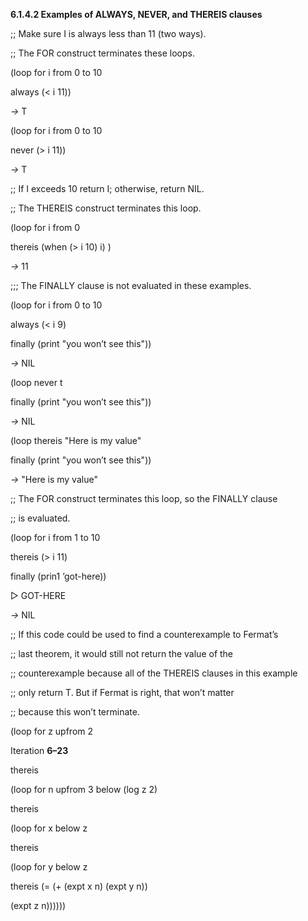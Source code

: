 **6.1.4.2 Examples of ALWAYS, NEVER, and THEREIS clauses** 

;; Make sure I is always less than 11 (two ways). 

;; The FOR construct terminates these loops. 

(loop for i from 0 to 10 

always (\< i 11)) 

*→* T 

(loop for i from 0 to 10 

never (\> i 11)) 

*→* T 

;; If I exceeds 10 return I; otherwise, return NIL. 

;; The THEREIS construct terminates this loop. 

(loop for i from 0 

thereis (when (\> i 10) i) ) 

*→* 11 

;;; The FINALLY clause is not evaluated in these examples. 

(loop for i from 0 to 10 

always (\< i 9) 

finally (print "you won’t see this")) 

*→* NIL 

(loop never t 

finally (print "you won’t see this")) 

*→* NIL 

(loop thereis "Here is my value" 

finally (print "you won’t see this")) 

*→* "Here is my value" 

;; The FOR construct terminates this loop, so the FINALLY clause 

;; is evaluated. 

(loop for i from 1 to 10 

thereis (\> i 11) 

finally (prin1 ’got-here)) 

&#9655; GOT-HERE 

*→* NIL 

;; If this code could be used to find a counterexample to Fermat’s 

;; last theorem, it would still not return the value of the 

;; counterexample because all of the THEREIS clauses in this example 

;; only return T. But if Fermat is right, that won’t matter 

;; because this won’t terminate. 

(loop for z upfrom 2 

Iteration **6–23**

 

 

thereis 

(loop for n upfrom 3 below (log z 2) 

thereis 

(loop for x below z 

thereis 

(loop for y below z 

thereis (= (+ (expt x n) (expt y n)) 

(expt z n)))))) 

